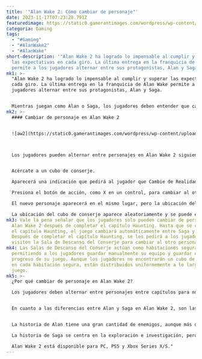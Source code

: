 ```yaml
---
title: '"Alan Wake 2: Cómo cambiar de personaje"'
date: 2023-11-17T07:23:28.791Z
featuredimage: https://static0.gamerantimages.com/wordpress/wp-content/uploads/2023/11/alanwake2_shoebox_5.jpeg?q=50&fit=contain&w=943&h=&dpr=1.5
categoria: Gaming
tags:
  - "#Gaming"
  - "#AlanWake2"
  - "#AlanWake"
short-description: '"Alan Wake 2 ha logrado lo impensable al cumplir y superar
  las expectativas en cada giro. La última entrega en la franquicia de Alan Wake
  permite a los jugadores alternar entre sus protagonistas, Alan y Saga.'
mk1: >-
  "Alan Wake 2 ha logrado lo impensable al cumplir y superar las expectativas en
  cada giro. La última entrega en la franquicia de Alan Wake permite a los
  jugadores alternar entre sus protagonistas, Alan y Saga.


  Mientras juegan como Alan o Saga, los jugadores deben entender que cada personaje tiene una historia independiente. Alan ha estado encarcelado en el Lugar Oscuro durante más de una década, mientras que Saga es una agente del FBI que intenta resolver un caso relacionado con el culto del bosque. La mayoría de los jugadores asumiría que cambiar de personaje sería pan comido, pero ese no es el caso. Teniendo esto en cuenta, esta guía ilustrará cómo los jugadores pueden cambiar de personaje en Alan Wake 2 y proporcionará otra información útil.
mk2: >-
  #### Cambiar de personaje en Alan Wake 2


  ![aw2](https://static0.gamerantimages.com/wordpress/wp-content/uploads/2023/11/saga-and-alan-wake-in-alan-wake-2-1.jpg?q=50&fit=crop&w=943&dpr=1.5 "aw1")



  Los jugadores pueden alternar entre personajes en Alan Wake 2 siguiendo estos sencillos pasos:


  Acércate a un cubo de conserje.

  Aparecerá una indicación que pedirá al jugador que Cambie de Realidad.

  Presiona el botón de acción, como X en un control, para cambiar al otro personaje.

  El nuevo personaje aparecerá en el mismo lugar, pero la ubicación del cubo de conserje será diferente.

  La ubicación del cubo de conserje aparece aleatoriamente y se puede encontrar en muchas salas de descanso.
mk3: Vale la pena señalar que los jugadores solo pueden cambiar de personaje en
  Alan Wake 2 después de completar el capítulo Haunting. Hasta que se complete
  el capítulo Haunting, el juego cambiará automáticamente entre Saga y Alan.
  Después de completar el capítulo Haunting, se les pedirá a los jugadores que
  visiten la Sala de Descanso del Conserje para cambiar al otro personaje.
mk4: Las Salas de Descanso del Conserje actúan como habitaciones seguras,
  permitiendo a los jugadores guardar manualmente su equipo y guardar el
  progreso de su juego. Aunque los jugadores no encontrarán un cubo de conserje
  en cada habitación segura, están distribuidos uniformemente a lo largo del
  juego.
mk5: >-
  ¿Por qué cambiar de personaje en Alan Wake 2?

  Los jugadores deben alternar entre personajes entre capítulos para no olvidar información importante. Además, si los jugadores no pueden resolver un rompecabezas, pueden cambiar de personaje para tomar un descanso y regresar al rompecabezas una vez que se sientan listos.


  En cuanto a las diferencias entre Alan y Saga en Alan Wake 2, son las siguientes:


  La historia de Alan tiene una gran cantidad de enemigos, aunque más débiles. La trama del personaje se centra en alterar realidades en varios escenarios, reescribir su historia para encontrar una salida de la prisión.

  La historia de Saga se centra en la exploración e investigación, pero también hay mucho combate por delante. Sin embargo, el objetivo principal de Saga es encontrar pistas para resolver el misterio que rodea su caso utilizando sus habilidades de Perfil y Tablero de Casos.

  Alan Wake 2 está disponible para PC, PS5 y Xbox Series X/S."
---
```


